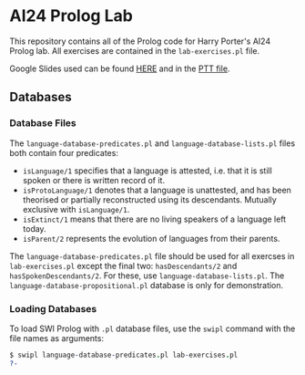 # AI24 Prolog Lab

This repository contains all of the Prolog code for Harry Porter's AI24 Prolog lab. All exercises are contained in the `lab-exercises.pl` file.

Google Slides used can be found [HERE](https://docs.google.com/presentation/d/1WawWqV4g7SQM29SsHZhNlBtQFrEY4lwu0TdMwcjvQyY/edit?usp=sharing) and in the [PTT file](AI24%20-%20Prolog%20Lab.pptx).

## Databases

### Database Files

The `language-database-predicates.pl` and `language-database-lists.pl` files both contain four predicates:

- `isLanguage/1` specifies that a language is attested, i.e. that it is still spoken or there is written record of it.
- `isProtoLanguage/1` denotes that a language is unattested, and has been theorised or partially reconstructed using its descendants. Mutually exclusive with `isLanguage/1`.
- `isExtinct/1` means that there are no living speakers of a language left today.
- `isParent/2` represents the evolution of languages from their parents.

The `language-database-predicates.pl` file should be used for all exercses in `lab-exercises.pl` except the final two: `hasDescendants/2` and `hasSpokenDescendants/2`. For these, use `language-database-lists.pl`. The `language-database-propositional.pl` database is only for demonstration.

### Loading Databases

To load SWI Prolog with `.pl` database files, use the `swipl` command with the file names as arguments:

```prolog
$ swipl language-database-predicates.pl lab-exercises.pl
?-
```